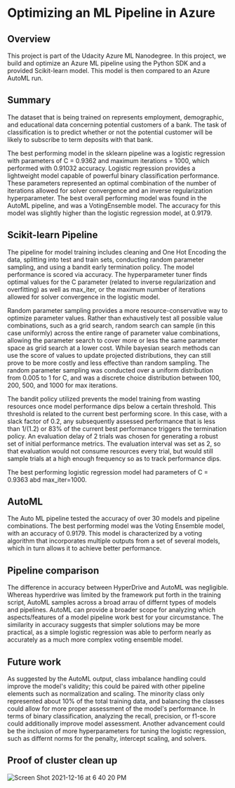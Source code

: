 # Optimizing an ML Pipeline in Azure

## Overview
This project is part of the Udacity Azure ML Nanodegree.
In this project, we build and optimize an Azure ML pipeline using the Python SDK and a provided Scikit-learn model.
This model is then compared to an Azure AutoML run.

## Summary
The dataset that is being trained on represents employment, demographic, and educational data concerning potential customers of a bank. The task of classification is to predict whether or not the potential customer will be likely to subscribe to term deposits with that bank.

The best performing model in the sklearn pipeline was a logistic regression with parameters of C =  0.9362 and maximum iterations = 1000, which performed with 0.91032 accuracy. Logistic regression provides a lightweight model capable of powerful binary classification performance. These parameters represented an optimal combination of the number of iterations allowed for solver convergence and an inverse regularization hyperparameter. The best overall performing model was found in the AutoML pipeline, and was a VotingEnsemble model. The accuracy for this model was slightly higher than the logistic regression model, at 0.9179.

## Scikit-learn Pipeline
The pipeline for model training includes cleaning and One Hot Encoding the data, splitting into test and train sets, conducting random parameter sampling, and using a bandit early termination policy. The model performance is scored via accuracy. The hyperparameter tuner finds optimal values for the C parameter (related to inverse regularization and overfitting) as well as max_iter, or the maximum number of iterations allowed for solver convergence in the logistic model.

Random parameter sampling provides a more resource-conservative way to optimize parameter values. Rather than exhaustively test all possible value combinations, such as a grid search, random search can sample (in this case uniformly) across the entire range of parameter value combinations, allowing the parameter search to cover more or less the same parameter space as grid search at a lower cost. While bayesian search methods can use the score of values to update projected distributions, they can still prove to be more costly and less effective than random sampling. The random parameter sampling was conducted over a uniform distribution from 0.005 to 1 for C, and was a discrete choice distribution between 100, 200, 500, and 1000 for max iterations.

The bandit policy utilized prevents the model training from wasting resources once model performance dips below a certain threshold. This threshold is related to the current best performing score. In this case, with a slack factor of 0.2, any subsequently assessed performance that is less than 1/(1.2) or 83% of the current best performance triggers the termination policy. An evaluation delay of 2 trials was chosen for generating a robust set of initial performance metrics. The evaluation interval was set as 2, so that evaluation would not consume resources every trial, but would still sample trials at a high enough frequency so as to track performance dips.

The best performing logistic regression model had parameters of C = 0.9363 abd max_iter=1000.

## AutoML
The Auto ML pipeline tested the accuracy of over 30 models and pipeline combinations. The best performing model was the Voting Ensemble model, with an accuracy of 0.9179. This model is characterized by a voting algorithm that incorporates multiple outputs from a set of several models, which in turn allows it to achieve better performance.

## Pipeline comparison
The difference in accuracy between HyperDrive and AutoML was negligible. Whereas hyperdrive was limited by the framework put forth in the training script, AutoML samples across a broad arrau of differnt types of models and pipelines. AutoML can provide a broader scope for analyzing which aspects/features of a model pipeline work best for your circumstance. The similarity in accuracy suggests that simpler solutions may be more practical, as a simple logistic regression was able to perform nearly as accurately as a much more complex voting ensemble model.

## Future work
As suggested by the AutoML output, class imbalance handling could improve the model's validity; this could be paired with other pipeline elements such as normalization and scaling. The minority class only represented about 10% of the total training data, and balancing the classes could allow for more proper assessment of the model's performance. In terms of binary classification, analyzing the recall, precision, or f1-score could additionally improve model assessment. Another advancement could be the inclusion of more hyperparameters for tuning the logistic regression, such as differnt norms for the penalty, intercept scaling, and solvers.

## Proof of cluster clean up

![Screen Shot 2021-12-16 at 6 40 20 PM](https://user-images.githubusercontent.com/87383001/146465129-064a0af4-cce4-4e32-9544-512f92ac5f39.png)
